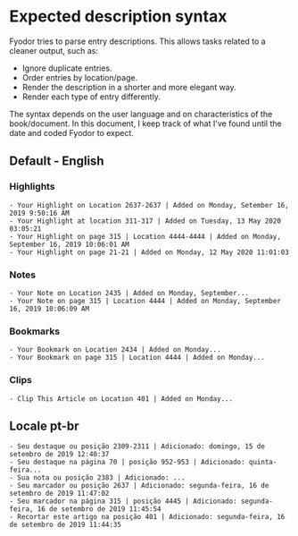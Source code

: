 # Expected description syntax

Fyodor tries to parse entry descriptions. This allows tasks related to a cleaner output, such as:

- Ignore duplicate entries.
- Order entries by location/page.
- Render the description in a shorter and more elegant way.
- Render each type of entry differently.

The syntax depends on the user language and on characteristics of the book/document. In this document, I keep track of what I've found until the date and coded Fyodor to expect.

## Default - English

### Highlights

```
- Your Highlight on Location 2637-2637 | Added on Monday, Setember 16, 2019 9:50:16 AM
- Your Highlight at location 311-317 | Added on Tuesday, 13 May 2020 03:05:21
- Your Highlight on page 315 | Location 4444-4444 | Added on Monday, September 16, 2019 10:06:01 AM
- Your Highlight on page 21-21 | Added on Monday, 12 May 2020 11:01:03
```

### Notes

```
- Your Note on Location 2435 | Added on Monday, September...
- Your Note on page 315 | Location 4444 | Added on Monday, September 16, 2019 10:06:09 AM
```

### Bookmarks

```
- Your Bookmark on Location 2434 | Added on Monday...
- Your Bookmark on page 315 | Location 4444 | Added on Monday...
```

### Clips

```
- Clip This Article on Location 401 | Added on Monday...
```

## Locale pt-br

```
- Seu destaque ou posição 2309-2311 | Adicionado: domingo, 15 de setembro de 2019 12:40:37
- Seu destaque na página 70 | posição 952-953 | Adicionado: quinta-feira...
- Sua nota ou posição 2383 | Adicionado: ...
- Seu marcador ou posição 2637 | Adicionado: segunda-feira, 16 de setembro de 2019 11:47:02
- Seu marcador na página 315 | posição 4445 | Adicionado: segunda-feira, 16 de setembro de 2019 11:45:54
- Recortar este artigo na posição 401 | Adicionado: segunda-feira, 16 de setembro de 2019 11:44:35
```
